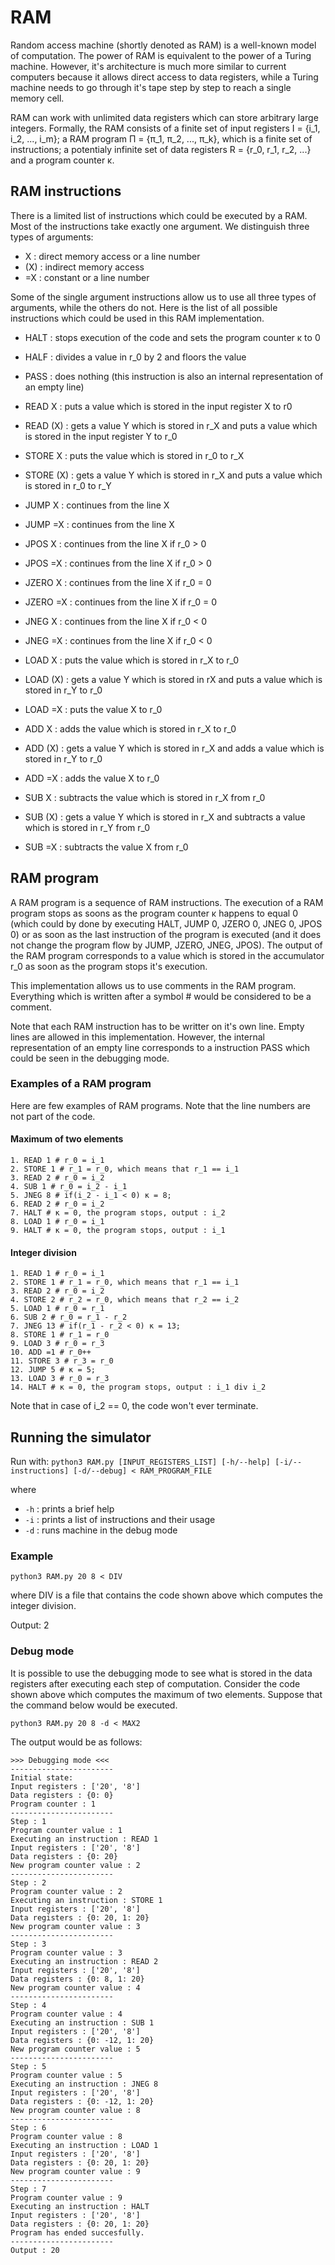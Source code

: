 # RAM

Random access machine (shortly denoted as RAM) is a well-known model of computation. The power of RAM is equivalent to the power of a Turing machine. However, it's architecture is much more similar to current computers because it allows direct access to data registers, while a Turing machine needs to go through it's tape step by step to reach a single memory cell.

RAM can work with unlimited data registers which can store arbitrary large integers. Formally, the RAM consists of a finite set of input registers I = {i_1, i_2, ..., i_m}; a RAM program Π = {π_1, π_2, ..., π_k}, which is a finite set of instructions; a potentialy infinite set of data registers R = {r_0, r_1, r_2, ...} and a program counter κ.

## RAM instructions

There is a limited list of instructions which could be executed by a RAM. Most of the instructions take exactly one argument. We distinguish three types of arguments:

- X : direct memory access or a line number
- (X) : indirect memory access
- =X : constant or a line number

Some of the single argument instructions allow us to use all three types of arguments, while the others do not. Here is the list of all possible instructions which could be used in this RAM implementation.

- HALT : stops execution of the code and sets the program counter κ to 0
- HALF : divides a value in r_0 by 2 and floors the value
- PASS : does nothing (this instruction is also an internal representation of an empty line)

- READ X : puts a value which is stored in the input register X to r0
- READ (X) : gets a value Y which is stored in r_X and puts a value which is stored in the input register Y to r_0
- STORE X : puts the value which is stored in r_0 to r_X
- STORE (X) : gets a value Y which is stored in r_X and puts a value which is stored in r_0 to r_Y
- JUMP X : continues from the line X
- JUMP =X : continues from the line X
- JPOS X : continues from the line X if r_0 > 0
- JPOS =X : continues from the line X if r_0 > 0
- JZERO X : continues from the line X if r_0 = 0
- JZERO =X : continues from the line X if r_0 = 0
- JNEG X : continues from the line X if r_0 < 0
- JNEG =X : continues from the line X if r_0 < 0
- LOAD X : puts the value which is stored in r_X to r_0
- LOAD (X) : gets a value Y which is stored in rX and puts a value which is stored in r_Y to r_0
- LOAD =X : puts the value X to r_0
- ADD X : adds the value which is stored in r_X to r_0
- ADD (X) : gets a value Y which is stored in r_X and adds a value which is stored in r_Y to r_0
- ADD =X : adds the value X to r_0
- SUB X : subtracts the value which is stored in r_X from r_0
- SUB (X) : gets a value Y which is stored in r_X and subtracts a value which is stored in r_Y from r_0
- SUB =X : subtracts the value X from r_0

## RAM program

A RAM program is a sequence of RAM instructions. The execution of a RAM program stops as soons as the program counter κ happens to equal 0 (which could by done by executing HALT, JUMP 0, JZERO 0, JNEG 0, JPOS 0) or as soon as the last instruction of the program is executed (and it does not change the program flow by JUMP, JZERO, JNEG, JPOS). The output of the RAM program corresponds to a value which is stored in the accumulator r_0 as soon as the program stops it's execution.

This implementation allows us to use comments in the RAM program. Everything which is written after a symbol # would be considered to be a comment.

Note that each RAM instruction has to be writter on it's own line. Empty lines are allowed in this implementation. However, the internal representation of an empty line corresponds to a instruction PASS which could be seen in the debugging mode.

### Examples of a RAM program

Here are few examples of RAM programs. Note that the line numbers are not part of the code.

#### Maximum of two elements

```
1. READ 1 # r_0 = i_1
2. STORE 1 # r_1 = r_0, which means that r_1 == i_1
3. READ 2 # r_0 = i_2
4. SUB 1 # r_0 = i_2 - i_1
5. JNEG 8 # if(i_2 - i_1 < 0) κ = 8;
6. READ 2 # r_0 = i_2
7. HALT # κ = 0, the program stops, output : i_2
8. LOAD 1 # r_0 = i_1
9. HALT # κ = 0, the program stops, output : i_1
```

#### Integer division

```
1. READ 1 # r_0 = i_1
2. STORE 1 # r_1 = r_0, which means that r_1 == i_1
3. READ 2 # r_0 = i_2
4. STORE 2 # r_2 = r_0, which means that r_2 == i_2
5. LOAD 1 # r_0 = r_1
6. SUB 2 # r_0 = r_1 - r_2
7. JNEG 13 # if(r_1 - r_2 < 0) κ = 13;
8. STORE 1 # r_1 = r_0
9. LOAD 3 # r_0 = r_3
10. ADD =1 # r_0++
11. STORE 3 # r_3 = r_0
12. JUMP 5 # κ = 5;
13. LOAD 3 # r_0 = r_3
14. HALT # κ = 0, the program stops, output : i_1 div i_2
```

Note that in case of i_2 == 0, the code won't ever terminate.

## Running the simulator

Run with: `python3 RAM.py [INPUT_REGISTERS_LIST] [-h/--help] [-i/--instructions] [-d/--debug] < RAM_PROGRAM_FILE`

where

- `-h` : prints a brief help
- `-i` : prints a list of instructions and their usage
- `-d` : runs machine in the debug mode

### Example

`python3 RAM.py 20 8 < DIV`

where DIV is a file that contains the code shown above which computes the integer division.

Output: 2

### Debug mode

It is possible to use the debugging mode to see what is stored in the data registers after executing each step of computation. Consider the code shown above which computes the maximum of two elements. Suppose that the command below would be executed.

`python3 RAM.py 20 8 -d < MAX2`

The output would be as follows:

```
>>> Debugging mode <<<
-----------------------
Initial state:
Input registers : ['20', '8']
Data registers : {0: 0}
Program counter : 1
-----------------------
Step : 1
Program counter value : 1
Executing an instruction : READ 1
Input registers : ['20', '8']
Data registers : {0: 20}
New program counter value : 2
-----------------------
Step : 2
Program counter value : 2
Executing an instruction : STORE 1
Input registers : ['20', '8']
Data registers : {0: 20, 1: 20}
New program counter value : 3
-----------------------
Step : 3
Program counter value : 3
Executing an instruction : READ 2
Input registers : ['20', '8']
Data registers : {0: 8, 1: 20}
New program counter value : 4
-----------------------
Step : 4
Program counter value : 4
Executing an instruction : SUB 1
Input registers : ['20', '8']
Data registers : {0: -12, 1: 20}
New program counter value : 5
-----------------------
Step : 5
Program counter value : 5
Executing an instruction : JNEG 8
Input registers : ['20', '8']
Data registers : {0: -12, 1: 20}
New program counter value : 8
-----------------------
Step : 6
Program counter value : 8
Executing an instruction : LOAD 1
Input registers : ['20', '8']
Data registers : {0: 20, 1: 20}
New program counter value : 9
-----------------------
Step : 7
Program counter value : 9
Executing an instruction : HALT
Input registers : ['20', '8']
Data registers : {0: 20, 1: 20}
Program has ended succesfully.
-----------------------
Output : 20
```
